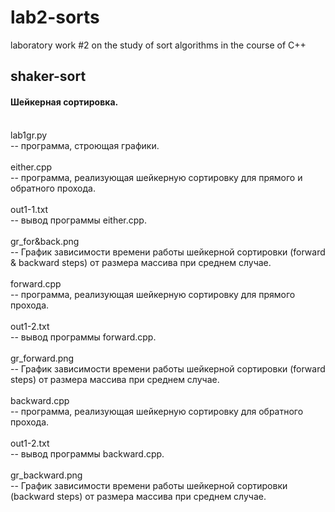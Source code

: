 # lab2-sorts #
laboratory work #2 on the study of sort algorithms in the course of C++

## shaker-sort ##
#### Шейкерная сортировка. ####
<br/>
lab1gr.py <br/>
    -- программа, строющая графики.<br/>
<br/>
either.cpp <br/>
     -- программа, реализующая шейкерную сортировку для прямого и обратного прохода. <br/>
<br/>
out1-1.txt <br/>
    -- вывод программы either.cpp.<br/>
<br/>
gr_for&back.png <br/>
    -- График зависимости времени работы шейкерной сортировки (forward & backward steps) от размера массива при среднем случае.<br/>
<br/>
forward.cpp <br/>
     -- программа, реализующая шейкерную сортировку для прямого прохода. <br/>
<br/>
out1-2.txt <br/>
    -- вывод программы forward.cpp.<br/>
<br/>
gr_forward.png <br/>
    -- График зависимости времени работы шейкерной сортировки (forward steps) от размера массива при среднем случае.<br/>
<br/>
backward.cpp <br/>
     -- программа, реализующая шейкерную сортировку для обратного прохода. <br/>
<br/>
out1-2.txt <br/>
    -- вывод программы backward.cpp.<br/>
<br/>
gr_backward.png <br/>
    -- График зависимости времени работы шейкерной сортировки (backward steps) от размера массива при среднем случае.<br/>
<br/>

